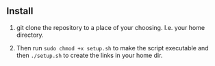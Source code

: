 
## Install

1. git clone the repository to a place of your choosing.  I.e. your home directory.

2. Then run `sudo chmod +x setup.sh` to make the script executable and then `./setup.sh` to create the links in your home dir. 




